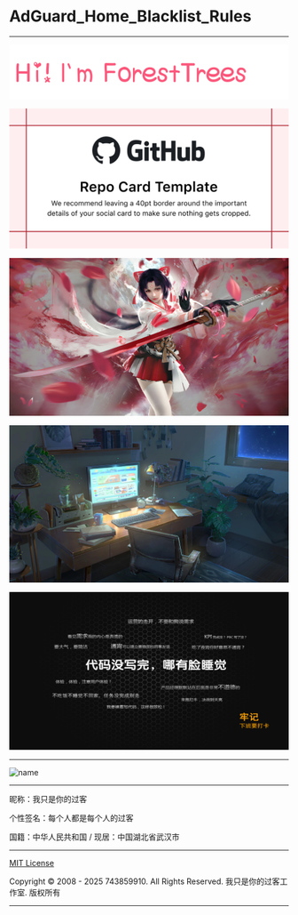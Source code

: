 # AdGuard_Home_Blacklist_Rules

---

<p align="center">
  <img src="img/image/images/1.webp">
</p>

<p align="center">
  <img src="img/image/images/2.webp">
</p>

<p align="center">
  <img src="img/image/images/3.webp">
</p>

<p align="center">
  <img src="img/image/images/4.webp">
</p>

<p align="center">
  <img src="img/image/images/5.webp">
</p>

---

![name](https://api.likepoems.com/counter/get/@AdGuard_Home_Blacklist_Rules)

---

昵称：我只是你的过客

个性签名：每个人都是每个人的过客

国籍：中华人民共和国 / 现居：中国湖北省武汉市

---

[MIT License](https://github.com/743859910/AdGuard_Home_Blacklist_Rules/blob/master/LICENSE)

Copyright © 2008 - 2025 743859910. All Rights Reserved. 我只是你的过客工作室. 版权所有

---
